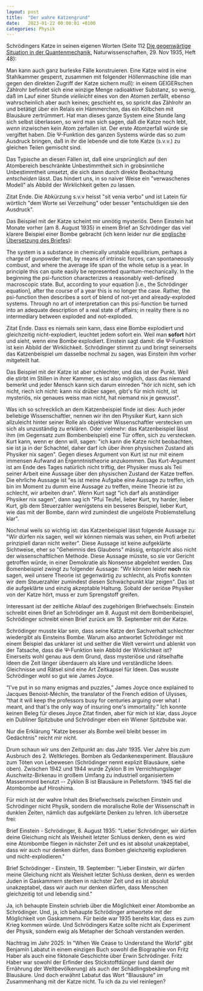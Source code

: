 ```yaml
---
layout: post
title:  "Der wahre Katzengrund"
date:   2023-01-22 00:00:01 +0100
categories: Physik
---
```

Schrödingers Katze in seinen eigenen Worten (Seite 112 [Die gegenwärtige Situation in der Quantenmechanik](http://www.fisicafundamental.net/relicario/doc/SituationinderQuantenmechanik_Schrodinger.pdf), Naturwissenschaften, 29. Nov 1935, Heft 48):

Man kann auch ganz burleske Fälle konstruieren. Eine Katze wird in eine Stahlkammer gesperrt, zusammen mit folgender Höllenmaschine (die man gegen den direkten Zugriff der Katze sichern muß): in einem GEIGERschen Zählrohr befindet sich eine winzige Menge radioaktiver Substanz, so wenig, daß im Lauf einer Stunde *vielleicht* eines von den Atomen zerfällt, ebenso wahrscheinlich aber auch keines; geschieht es, so spricht das Zählrohr an und betätigt über ein Relais ein Hämmerchen, das ein Kölbchen mit Blausäure zertrümmert. Hat man dieses ganze System eine Stunde lang sich selbst überlassen, so wird man sich sagen, daß die Katze noch lebt, *wenn* inzwischen kein Atom zerfallen ist. Der erste Atomzerfall würde sie vergiftet haben. Die &Psi;-Funktion des ganzen Systems würde das so zum Ausdruck bringen, daß in ihr die lebende und die tote Katze (s.v.v.) zu gleichen Teilen gemischt sind.

Das Typische an diesen Fällen ist, daß eine ursprünglich auf den Atombereich beschränkte Unbestimmtheit sich in grobsinnliche Unbestimmtheit umsetzt, die sich dann durch direkte Beobachtung *entscheiden* lässt. Das hindert uns, in so naiver Weise ein "verwaschenes Modell" als Abbild der Wirklichkeit gelten zu lassen.

Zitat Ende. Die Abkürzung s.v.v heisst "sit venia verbo" und ist Latein für wörtlich "dem Worte sei Verzeihung" oder besser "entschuldigen sie den Ausdruck".

Das Beispiel mit der Katze scheint mir unnötig mysteriös. Denn Einstein hat Monate vorher (am 8. August 1935) in einem Brief an Schrödinger das viel klarere Beispiel einer Bombe gebracht (ich kenn leider nur die [englische Übersetzung des Briefes](https://plato.stanford.edu/entries/qt-epr/)):

The system is a substance in chemically unstable equilibrium, perhaps a charge of gunpowder that, by means of intrinsic forces, can spontaneously combust, and where the average life span of the whole setup is a year. In principle this can quite easily be represented quantum-mechanically. In the beginning the psi-function characterizes a reasonably well-defined macroscopic state. But, according to your equation [i.e., the Schrödinger equation], after the course of a year this is no longer the case. Rather, the psi-function then describes a sort of blend of not-yet and already-exploded systems. Through no art of interpretation can this psi-function be turned into an adequate description of a real state of affairs; in reality there is no intermediary between exploded and not-exploded.

Zitat Ende. Dass es niemals sein kann, dass eine Bombe explodiert und gleichzeitig nicht-explodiert, leuchtet jedem sofort ein. Weil man **sofort** hört und sieht, wenn eine Bombe explodiert. Einstein sagt damit: die &Psi;-Funktion ist kein Abbild der Wirklichkeit. Schrödinger stimmt zu und bringt seinerseits das Katzenbeispiel um dasselbe nochmal zu sagen, was Einstein ihm vorher mitgeteilt hat.

Das Beispiel mit der Katze ist aber schlechter, und das ist der Punkt. Weil die stirbt im Stillen in ihrer Kammer, es ist also möglich, dass das niemand bemerkt und jeder Mensch kann sich darum einreden "hör ich nicht, seh ich nicht, riech ich nicht: kann nix drüber sagen, gibt's für mich nicht, ist mysteriös, nix genaues weiss man nicht, hat niemand nix je gewusst".

Was ich so schrecklich an dem Katzenbeispiel finde ist dies: Auch jeder beliebige Wissenschaftler, nennen wir ihn den Physiker Kurt, kann sich allzuleicht hinter seiner Rolle als objektiver Wissenschaftler verstecken um sich als unzuständig zu erklären. Oder vielmehr: das Katzenbeispiel lässt ihm (im Gegensatz zum Bombenbeispiel) eine Tür offen, sich zu verstecken. Kurt kann, wenn er denn will, sagen: "ich kann die Katze nicht beobachten, sie ist ja in der Schachtel, daher darf ich über ihren physischen Zustand als Physiker nix sagen". Gegen dieses Argument von Kurt ist nur mit einem immensen Aufwand an Ergenntnistheorie anzukommen. Das Kurt-Argument ist am Ende des Tages natürlich nicht triftig, der Physiker muss als Teil seiner Arbeit eine Aussage über den physischen Zustand der Katze treffen. Die ehrliche Aussage ist "es ist meine Aufgabe eine Aussage zu treffen, ich bin im Moment zu dumm eine Aussage zu treffen, meine Theorie ist zu schlecht, wir arbeiten dran". Wenn Kurt sagt "ich darf als anständiger Physiker nix sagen", dann sag ich "Pfui Teufel, lieber Kurt, try harder, lieber Kurt, gib dem Steuerzahler wenigstens ein besseres Beispiel, lieber Kurt, wie das mit der Bombe, dann wird zumindest die ungelöste Problemstellung klar".

Nochmal weils so wichtig ist: das Katzenbeispiel lässt folgende Aussage zu: "Wir dürfen nix sagen, weil wir können niemals was sehen, ein Profi arbeitet prinzipiell daran nicht weiter". Diese Aussage ist keine aufgeklärte Sichtweise, eher so "Geheimnis des Glaubens" mässig, entspricht also nicht der wissenschaftlichen Methode. Diese Aussage müsste, so sie vor Gericht getroffen würde, in einer Demokratie als Nonsense abgelehnt werden. Das Bomenbeispiel zwingt zu folgender Aussage: "Wir können leider **noch** nix sagen, weil unsere Theorie ist gegenwärtig zu schlecht, als Profis konnten wir dem Steuerzahler zumindest diesen Schwachpunkt klar zeigen". Das ist die aufgeklärte und einzig akzeptable Haltung. Sobald der seriöse Physiker von der Katze hört, muss er zum Sprengstoff greifen.

Interessant ist der zeitliche Ablauf des zugehörigen Briefwechsels: Einstein schreibt einen Brief an Schrödinger am 8. August mit dem Bombenbeispiel, Schrödinger schreibt einen Brief zurück am 19. September mit der Katze.

Schrödinger musste klar sein, dass seine Katze den Sachverhalt schlechter wiedergibt als Einsteins Bombe. Warum also antwortet Schrödinger mit einem Beispiel das unklarer ist und seither die Welt verwirrt und ablenkt von der Tatsache, dass die &Psi;-Funktion kein Abbild der Wirklichkeit ist? Einerseits wohl genau aus dem Grund, dass mysteriöse und rätselhafte Ideen die Zeit länger überdauern als klare und verständliche Ideen. Gleichnisse und Rätsel sind eine Art Zeitkapsel für Ideen. Das wusste Schrödinger wohl so gut wie James Joyce.


“I've put in so many enigmas and puzzles,” James Joyce once explained to Jacques Benoist-Méchin, the translator of the French edition of Ulysses, “that it will keep the professors busy for centuries arguing over what I meant, and that's the only way of insuring one's immortality.” Ich konnte keinen Beleg für dieses Joyce Zitat finden, aber für mich ist klar, dass Joyce ein Dubliner Spitzbube und Schrödinger eben ein Wiener Spitzbube war.

Nur die Erklärung "Katze besser als Bombe weil bleibt besser im Gedächtnis" reicht mir nicht.

Drum schaun wir uns den Zeitpunkt an: das Jahr 1935. Vier Jahre bis zum Ausbruch des 2. Weltkrieges. Bomben als Gedankenexperiment. Blausäure zum Töten von Lebewesen (Schrödinger nennt explizit Blausäure, siehe oben). Zwischen 1942 und 1944 wurde Zyklon B im Vernichtungslager Auschwitz-Birkenau in großem Umfang zu industriell organisiertem Massenmord benutzt -- Zyklon B ist Blausäure in Pelletsform. 1945 fiel die Atombombe auf Hiroshima.

Für mich ist der wahre Inhalt des Briefwechsels zwischen Einstein und Schrödinger nicht Physik, sondern die moralische Rolle der Wissenschaft in dunklen Zeiten, nämlich das aufgeklärte Denken zu lehren. Ich übersetze frei:

Brief Einstein - Schrödinger, 8. August 1935: "Lieber Schrödinger, wir dürfen deine Gleichung nicht als Weisheit letzter Schluss denken, denn es wird eine Atombombe fliegen in nächster Zeit und es ist absolut unakzeptabel, dass wir auch nur denken dürfen, dass Bomben gleichzeitig explodieren und nicht-explodieren."

Brief Schrödinger - Einstein, 19. September: "Lieber Einstein, wir dürfen meine Gleichung nicht als Weisheit letzter Schluss denken, denn es werden Juden in Gaskammern sterben in nächster Zeit und es ist absolut unakzeptabel, dass wir auch nur denken dürfen, dass Menschen gleichzeitig tot und lebendig sind."

Ja, ich behaupte Einstein schrieb über die Möglichkeit einer Atombombe an Schrödinger. Und, ja, ich behaupte Schrödinger antwortete mit der Möglichkeit von Gaskammern. Für beide war 1935 bereits klar, dass es zum Krieg kommen würde. Und Schrödingers Katze sollte nicht als Experiment der Physik, sondern ewig als Metapher der Schoah verstanden werden.

Nachtrag im Jahr 2025: In "When We Cease to Understand the World" gibt Benjamín Labatut in einem einzigen Buch sowohl die Biographie von Fritz Haber als auch eine fiktonale Geschichte über Erwin Schrödinger. Fritz Haber war sowohl der Erfinder des Stickstoffdünger (und damit der Ernährung der Weltbevölkerung) als auch der Schädlingsbekämpfung mit Blausäure. Und doch erwähnt Labatut das Wort "Blausäure" im Zusammenhang mit der Katze nicht. Tu ich da zu viel reinlegen?
